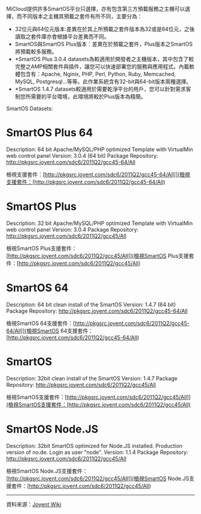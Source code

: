 MiCloud提供許多SmartOS平台只選擇，亦有包含第三方預載服務之主機可以選擇，而不同版本之主機其預載之套件有所不同，主要分為：
*  32位元與64位元版本:差異在於其上所預載之套件版本為32或是64位元，之後讀取之套件庫亦會根據平台差異而不同。
*  SmartOS與SmartOS Plus版本：差異在於預載之套件，Plus版本之SmartOS將預載較多服務。
*  *SmartOS Plus 3.0.4 datasets為較適用於開發者之主機版本，其中包含了較完整之AMP相關套件與插件，讓您可以快速部署您的服務與應用程式。內載軟體包含有：Apache, Nginix, PHP, Perl, Python, Ruby, Memcached, MySQL, Postgresql...等等。此作業系統含有32-bit與64-bit版本兩種選擇。
*  *SmartOS 1.4.7 datasets較適用於需要乾淨平台的用戶，您可以針對需求客制您所需要的平台環境，此環境將較於Plus版本為精簡。

SmartOS Datasets:



SmartOS Plus 64
===

Description: 64 bit Apache/MySQL/PHP optimized Template with VirtualMin web control panel
Version: 3.0.4 (64 bit)
Package Repository: http://pkgsrc.joyent.com/sdc6/2011Q2/gcc45-64/All

檢視支援套件：[http://pkgsrc.joyent.com/sdc6/2011Q2/gcc45-64/All]](檢視支援套件：[http://pkgsrc.joyent.com/sdc6/2011Q2/gcc45-64/All)

SmartOS Plus
===

Description: 32 bit Apache/MySQL/PHP optimized Template with VirtualMin web control panel
Version: 3.0.4
Package Repository: http://pkgsrc.joyent.com/sdc6/2011Q2/gcc45/All

檢視SmartOS Plus支援套件：[http://pkgsrc.joyent.com/sdc6/2011Q2/gcc45/All]](檢視SmartOS Plus支援套件：[http://pkgsrc.joyent.com/sdc6/2011Q2/gcc45/All)

SmartOS 64
===

Description: 64 bit clean install of the SmartOS
Version: 1.4.7 (64 bit)
Package Repository: http://pkgsrc.joyent.com/sdc6/2011Q2/gcc45-64/All

檢視SmartOS 64支援套件：[http://pkgsrc.joyent.com/sdc6/2011Q2/gcc45-64/All]](檢視SmartOS 64支援套件：[http://pkgsrc.joyent.com/sdc6/2011Q2/gcc45-64/All)

SmartOS
===

Description: 32bit clean install of the SmartOS
Version: 1.4.7
Package Repository: http://pkgsrc.joyent.com/sdc6/2011Q2/gcc45/All

檢視SmartOS支援套件：[http://pkgsrc.joyent.com/sdc6/2011Q2/gcc45/All]](檢視SmartOS支援套件：[http://pkgsrc.joyent.com/sdc6/2011Q2/gcc45/All)

SmartOS Node.JS
===

Description: 32bit SmartOS optimized for Node.JS installed. Production version of no.de. Login as user "node".
Version: 1.1.4
Package Repository: http://pkgsrc.joyent.com/sdc6/2011Q2/gcc45/All

檢視SmartOS Node.JS支援套件：[http://pkgsrc.joyent.com/sdc6/2011Q2/gcc45/All]](檢視SmartOS Node.JS支援套件：[http://pkgsrc.joyent.com/sdc6/2011Q2/gcc45/All)




----
資料來源：[Joyent Wiki](http://wiki.joyent.com/display/www/Documentation+Home)
